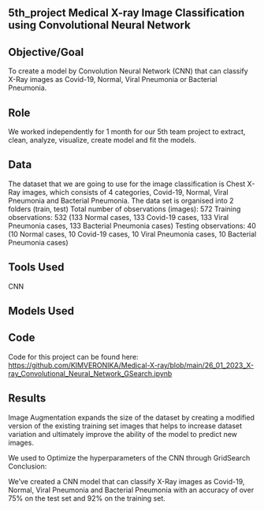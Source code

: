  ## 5th_project Medical X-ray Image Classification using Convolutional Neural Network
 
 ## Objective/Goal
 To create a model by Convolution Neural Network (CNN) that can classify X-Ray images as Covid-19, Normal, Viral Pneumonia or Bacterial Pneumonia. 
 
 ## Role
 We worked independently for 1 month for our 5th team project to extract, clean, analyze, visualize, create model and fit the models.
 
 ## Data
 The dataset that we are going to use for the image classification is Chest X-Ray images, which consists of 4 categories,  Covid-19, Normal, Viral Pneumonia and     Bacterial Pneumonia.
 The data set is organised into 2 folders (train, test) 
 Total number of observations (images): 572
 Training observations: 532 (133 Normal cases, 133 Covid-19 cases, 133 Viral Pneumonia cases, 133 Bacterial Pneumonia cases)
 Testing observations: 40 (10 Normal cases, 10 Covid-19 cases, 10 Viral Pneumonia cases, 10 Bacterial Pneumonia cases)
 
 ## Tools Used
 CNN 
 
 ## Models Used
 
 ## Code 
 Code for this project can be found here: https://github.com/KIMVERONIKA/Medical-X-ray/blob/main/26_01_2023_X-ray_Convolutional_Neural_Network_GSearch.ipynb
   
 ## Results

 Image Augmentation expands the size of the dataset by creating a modified version of the existing training set images that helps to increase dataset variation and     ultimately improve the ability of the model to predict new images.
 
 We used to Optimize the hyperparameters of the CNN through GridSearch
 Conclusion: 
  
 We’ve created a CNN model that can classify X-Ray images as Covid-19, Normal, Viral Pneumonia and Bacterial Pneumonia  with an accuracy of over 75% on the test set and 92% on the training set.
